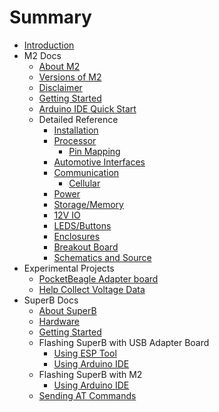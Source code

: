 # Summary

* [Introduction](index.md)
* M2 Docs
  * [About M2](m2/README.md)
  * [Versions of M2](m2/versions.md)
  * [Disclaimer](m2/disclaimer.md)
  * [Getting Started](m2/getting-started/README.md)
  * [Arduino IDE Quick Start](m2/getting-started/arduino.md)
  * Detailed Reference
    * [Installation](m2/technical-references/installation.md)
    * [Processor](m2/technical-references/processor.md)
      * [Pin Mapping](m2/technical-references/pin-mapping.md)
    * [Automotive Interfaces](m2/technical-references/interfaces.md)
    * [Communication](m2/technical-references/communication.md)
      * [Cellular](m2/build-something/cellular.md)
    * [Power](m2/technical-references/power.md)
    * [Storage/Memory](m2/technical-references/memory.md)
    * [12V IO](m2/technical-references/12vio.md)
    * [LEDS/Buttons](m2/technical-references/leds-buttons.md)
    * [Enclosures](m2/technical-references/enclosures.md)
    * [Breakout Board](m2/technical-references/byob.md)
    * [Schematics and Source](m2/technical-references/open-source.md)
* Experimental Projects
  * [PocketBeagle Adapter board](pb_adapter/README.md)
  * [Help Collect Voltage Data](M2VoltageMonitor/README.md)
* SuperB Docs
  * [About SuperB](superB/README.md)
  * [Hardware](superB/hardware.md)
  * [Getting Started](superB/getting-started/README.md)
  * Flashing SuperB with USB Adapter Board
    * [Using ESP Tool](superB/flashing/esp.md)
    * [Using Arduino IDE](superB/flashing/arduino.md)
  * Flashing SuperB with M2
    * [Using Arduino IDE](superB/flashing/arduinoM2.md)
  * [Sending AT Commands](superB/getting-started/atCommands.md)